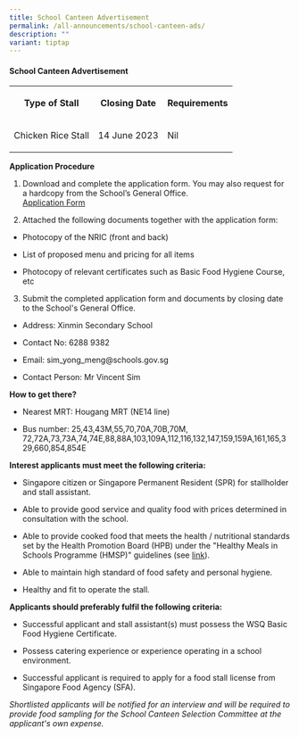 ```yaml
---
title: School Canteen Advertisement
permalink: /all-announcements/school-canteen-ads/
description: ""
variant: tiptap
---
```

<h4>School Canteen Advertisement</h4><table><tbody><tr><th rowspan="1" colspan="1"><p>Type of Stall</p></th><th rowspan="1" colspan="1"><p>Closing Date</p></th><th rowspan="1" colspan="1"><p>Requirements</p></th></tr><tr><td rowspan="1" colspan="1"><p>Chicken Rice Stall</p></td><td rowspan="1" colspan="1"><p>14 June 2023</p></td><td rowspan="1" colspan="1"><p>Nil</p></td></tr></tbody></table><p><strong>Application Procedure</strong> <br></p><ol><li><p>Download and complete the application form. You may also request for a hardcopy from the School’s General Office.<br><a href="/files/Announcements/School%20Canteen%20Advertisement/application%20form-%20bf7%20(2018).pdf" rel="noopener noreferrer nofollow" target="_blank">Application Form</a> <br></p></li><li><p>Attached the following documents together with the application form:<br></p></li></ol><ul data-tight="true" class="tight"><li><p>Photocopy of the NRIC (front and back)<br></p></li><li><p>List of proposed menu and pricing for all items<br></p></li><li><p>Photocopy of relevant certificates such as Basic Food Hygiene Course, etc<br></p></li></ul><ol start="3" data-tight="true" class="tight"><li><p>Submit the completed application form and documents by closing date to the School's General Office.</p></li></ol><ul data-tight="true" class="tight"><li><p>Address: Xinmin Secondary School</p></li><li><p>Contact No: 6288 9382</p></li><li><p>Email: sim_yong_meng@schools.gov.sg</p></li><li><p>Contact Person: Mr Vincent Sim</p></li></ul><p><strong>How to get there?</strong></p><ul data-tight="true" class="tight"><li><p>Nearest MRT: Hougang MRT (NE14 line)</p></li><li><p>Bus number: 25,43,43M,55,70,70A,70B,70M, 72,72A,73,73A,74,74E,88,88A,103,109A,112,116,132,147,159,159A,161,165,329,660,854,854E</p></li></ul><p><strong>Interest applicants must meet the following criteria:</strong></p><ul data-tight="true" class="tight"><li><p>Singapore citizen or Singapore Permanent Resident (SPR) for stallholder and stall assistant.</p></li><li><p>Able to provide good service and quality food with prices determined in consultation with the school.</p></li><li><p>Able to provide cooked food that meets the health / nutritional standards set by the Health Promotion Board (HPB) under the "Healthy Meals in Schools Programme (HMSP)" guidelines (see <a href="https://www.hpb.gov.sg/schools/school-programmes/healthy-meals-in-schools-programme" rel="noopener noreferrer nofollow" target="_blank">link</a>).</p></li><li><p>Able to maintain high standard of food safety and personal hygiene.</p></li><li><p>Healthy and fit to operate the stall.</p></li></ul><p><strong>Applicants should preferably fulfil the following criteria:</strong></p><ul data-tight="true" class="tight"><li><p>Successful applicant and stall assistant(s) must possess the WSQ Basic Food Hygiene Certificate.</p></li><li><p>Possess catering experience or experience operating in a school environment.</p></li><li><p>Successful applicant is required to apply for a food stall license from Singapore Food Agency (SFA).</p></li></ul><p><em>Shortlisted applicants will be notified for an interview and will be required to provide food sampling for the School Canteen Selection Committee at the applicant's own expense.</em></p>